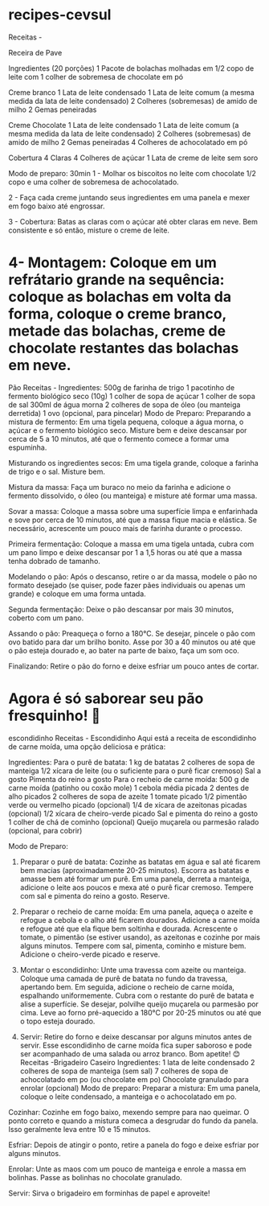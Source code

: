 # recipes-cevsul



Receitas -


Receira de Pave

Ingredientes (20 porções)
1 Pacote de bolachas molhadas em 1/2 copo de leite com 1 colher de sobremesa de chocolate em pó

Creme branco
1 Lata de leite condensado
1 Lata de leite comum (a mesma medida da lata de leite condensado)
2 Colheres (sobremesas) de amido de milho
2 Gemas peneiradas

Creme Chocolate
1 Lata de leite condensado
1 Lata de leite comum (a mesma medida da lata de leite condensado)
2 Colheres (sobremesas) de amido de milho
2 Gemas peneiradas
4 Colheres de achocolatado em pó

Cobertura
4 Claras
4 Colheres de açúcar
1 Lata de creme de leite sem soro

Modo de preparo: 30min
1 - Molhar os biscoitos no leite com chocolate 1/2 copo e uma colher de sobremesa de achocolatado.

2 - Faça cada creme juntando seus ingredientes em uma panela e mexer em fogo baixo até engrossar.

3 - Cobertura:
Batas as claras com o açúcar até obter claras em neve. Bem consistente e só então, misture o creme de leite.

4- Montagem:
Coloque em um refrátario grande na sequência: coloque as bolachas em volta da forma, coloque o creme branco, metade das bolachas, creme de chocolate restantes das bolachas em neve.
=======
Pão
Receitas -
Ingredientes:
500g de farinha de trigo
1 pacotinho de fermento biológico seco (10g)
1 colher de sopa de açúcar
1 colher de sopa de sal
300ml de água morna
2 colheres de sopa de óleo (ou manteiga derretida)
1 ovo (opcional, para pincelar)
Modo de Preparo:
Preparando a mistura de fermento: Em uma tigela pequena, coloque a água morna, o açúcar e o fermento biológico seco. Misture bem e deixe descansar por cerca de 5 a 10 minutos, até que o fermento comece a formar uma espuminha.

Misturando os ingredientes secos: Em uma tigela grande, coloque a farinha de trigo e o sal. Misture bem.

Mistura da massa: Faça um buraco no meio da farinha e adicione o fermento dissolvido, o óleo (ou manteiga) e misture até formar uma massa.

Sovar a massa: Coloque a massa sobre uma superfície limpa e enfarinhada e sove por cerca de 10 minutos, até que a massa fique macia e elástica. Se necessário, acrescente um pouco mais de farinha durante o processo.

Primeira fermentação: Coloque a massa em uma tigela untada, cubra com um pano limpo e deixe descansar por 1 a 1,5 horas ou até que a massa tenha dobrado de tamanho.

Modelando o pão: Após o descanso, retire o ar da massa, modele o pão no formato desejado (se quiser, pode fazer pães individuais ou apenas um grande) e coloque em uma forma untada.

Segunda fermentação: Deixe o pão descansar por mais 30 minutos, coberto com um pano.

Assando o pão: Preaqueça o forno a 180°C. Se desejar, pincele o pão com ovo batido para dar um brilho bonito. Asse por 30 a 40 minutos ou até que o pão esteja dourado e, ao bater na parte de baixo, faça um som oco.

Finalizando: Retire o pão do forno e deixe esfriar um pouco antes de cortar.

Agora é só saborear seu pão fresquinho! 🍞
=======
 escondidinho
Receitas - Escondidinho
Aqui está a receita de escondidinho de carne moída, uma opção deliciosa e prática:

Ingredientes:
Para o purê de batata:
1 kg de batatas
2 colheres de sopa de manteiga
1/2 xícara de leite (ou o suficiente para o purê ficar cremoso)
Sal a gosto
Pimenta do reino a gosto
Para o recheio de carne moída:
500 g de carne moída (patinho ou coxão mole)
1 cebola média picada
2 dentes de alho picados
2 colheres de sopa de azeite
1 tomate picado
1/2 pimentão verde ou vermelho picado (opcional)
1/4 de xícara de azeitonas picadas (opcional)
1/2 xícara de cheiro-verde picado
Sal e pimenta do reino a gosto
1 colher de chá de cominho (opcional)
Queijo muçarela ou parmesão ralado (opcional, para cobrir)

Modo de Preparo:

1. Preparar o purê de batata:
Cozinhe as batatas em água e sal até ficarem bem macias (aproximadamente 20-25 minutos).
Escorra as batatas e amasse bem até formar um purê.
Em uma panela, derreta a manteiga, adicione o leite aos poucos e mexa até o purê ficar cremoso.
Tempere com sal e pimenta do reino a gosto. Reserve.

2. Preparar o recheio de carne moída:
Em uma panela, aqueça o azeite e refogue a cebola e o alho até ficarem dourados.
Adicione a carne moída e refogue até que ela fique bem soltinha e dourada.
Acrescente o tomate, o pimentão (se estiver usando), as azeitonas e cozinhe por mais alguns minutos.
Tempere com sal, pimenta, cominho e misture bem.
Adicione o cheiro-verde picado e reserve.

3. Montar o escondidinho:
Unte uma travessa com azeite ou manteiga.
Coloque uma camada de purê de batata no fundo da travessa, apertando bem.
Em seguida, adicione o recheio de carne moída, espalhando uniformemente.
Cubra com o restante do purê de batata e alise a superfície.
Se desejar, polvilhe queijo muçarela ou parmesão por cima.
Leve ao forno pré-aquecido a 180°C por 20-25 minutos ou até que o topo esteja dourado.

4. Servir:
Retire do forno e deixe descansar por alguns minutos antes de servir.
Esse escondidinho de carne moída fica super saboroso e pode ser acompanhado de uma salada ou arroz branco. Bom apetite! 😊
Receitas -Brigadeiro Caseiro
Ingredientes:
1 lata de leite condensado
2 colheres de sopa de manteiga (sem sal)
7 colheres de sopa de achocolatado em po (ou chocolate em po)
Chocolate granulado para enrolar (opcional)
Modo de preparo:
Preparar a mistura: Em uma panela, coloque o leite condensado, a manteiga e o achocolatado em po.

Cozinhar:
 Cozinhe em fogo baixo, mexendo sempre para nao queimar. O ponto correto e quando a mistura comeca a desgrudar do fundo da panela. Isso geralmente leva entre 10 e 15 minutos.

Esfriar: Depois de atingir o ponto, retire a panela do fogo e deixe esfriar por alguns minutos.

Enrolar: Unte as maos com um pouco de manteiga e enrole a massa em bolinhas. Passe as bolinhas no chocolate granulado.

Servir: Sirva o brigadeiro em forminhas de papel e aproveite!


